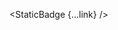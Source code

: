 <script lang="ts">
  import { StaticBadge } from 'svelte-shields'
  import type { StaticBadgePropsType } from 'svelte-shields';
  
  const link: StaticBadgePropsType = {
    badgeContent: 'link_1-link_2-blue',
    logo: '',
    link: ['https://codewithshin.com', 'https://github.com/shinokada']
  }
</script>

<StaticBadge {...link} />